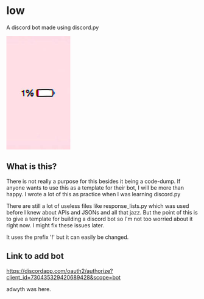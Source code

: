 # low
A discord bot made using discord.py

![](https://raw.githubusercontent.com/buzZ-exe/low/master/pic.jpg?token=AQJMTP3GBHJWGZRTZVPVAZLBMVYTU)

## What is this?
There is not really a purpose for this besides it being a code-dump. If anyone wants to use this as a template for their bot, I will be more than happy.
I wrote a lot of this as practice when I was learning discord.py

There are still a lot of useless files like response_lists.py which was used before I knew about APIs and JSONs and all that jazz.
But the point of this is to give a template for building a discord bot so I'm not too worried about it right now. I might fix these issues later.

It uses the prefix '!' but it can easily be changed.

## Link to add bot
https://discordapp.com/oauth2/authorize?client_id=730435329420689428&scope=bot

adwyth was here.
